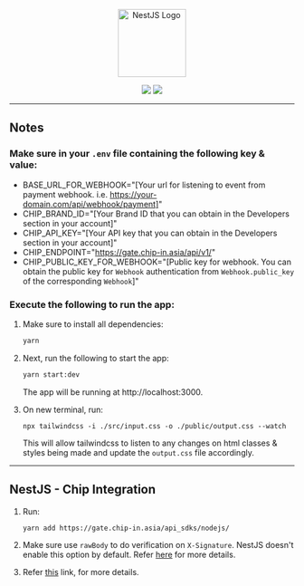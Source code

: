 <p align="center"><a href="http://nestjs.com" target="_blank"><img src="https://nestjs.com/img/logo-small.svg" width="120" alt="NestJS Logo"></a></p>

<p align="center">
<img src="https://img.shields.io/badge/nest-v9.0.1-blue"/>
<img src="https://img.shields.io/badge/license-MIT-green"/>
</p>

---

## Notes

### Make sure in your `.env` file containing the following key & value:

- BASE_URL_FOR_WEBHOOK="[Your url for listening to event from payment webhook. i.e. https://your-domain.com/api/webhook/payment]"
- CHIP_BRAND_ID="[Your Brand ID that you can obtain in the Developers section in your account]"
- CHIP_API_KEY="[Your API key that you can obtain in the Developers section in your account]"
- CHIP_ENDPOINT="https://gate.chip-in.asia/api/v1/"
- CHIP_PUBLIC_KEY_FOR_WEBHOOK="[Public key for webhook. You can obtain the public key for `Webhook` authentication from `Webhook.public_key` of the corresponding `Webhook`]"

### Execute the following to run the app:

1. Make sure to install all dependencies:

   ```bash
   yarn
   ```

1. Next, run the following to start the app:

   ```bash
   yarn start:dev
   ```

   The app will be running at http://localhost:3000.

1. On new terminal, run:
   ```
   npx tailwindcss -i ./src/input.css -o ./public/output.css --watch
   ```
   This will allow tailwindcss to listen to any changes on html classes & styles being made and update the `output.css` file accordingly.

---

## NestJS - Chip Integration

1. Run:

   ```bash
   yarn add https://gate.chip-in.asia/api_sdks/nodejs/
   ```

1. Make sure use `rawBody` to do verification on `X-Signature`. NestJS doesn't enable this option by default. Refer [here](https://docs.nestjs.com/faq/raw-body) for more details.

1. Refer [this](https://gate.chip-in.asia/apis/libraries/Node.js) link, for more details.
